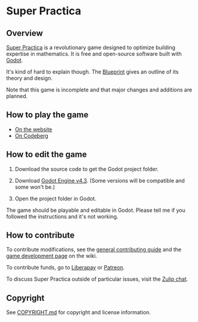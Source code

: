 # Super Practica

## Overview

[Super Practica](https://superpractica.org) is a revolutionary game designed to optimize building expertise in mathematics. It is free and open-source software built with [Godot](https://godotengine.org/).

It's kind of hard to explain though. The [Blueprint](https://codeberg.org/superpractica/blueprint) gives an outline of its theory and design.

Note that this game is incomplete and that major changes and additions are planned.


## How to play the game

* [On the website](https://superpractica.org/play)
* [On Codeberg](https://codeberg.org/superpractica/superpractica/releases)


## How to edit the game

1. Download the source code to get the Godot project folder.

2. Download [Godot Engine v4.3](https://godotengine.org/download/archive/4.3-stable/). (Some versions will be compatible and some won't be.)

3. Open the project folder in Godot.

The game should be playable and editable in Godot. Please tell me if you followed the instructions and it's not working.


## How to contribute

To contribute modifications, see the [general contributing guide](https://codeberg.org/superpractica/wiki/wiki/Contributing-Guide) and the [game development page](https://codeberg.org/superpractica/wiki/wiki/Game-Development) on the wiki.

To contribute funds, go to [Liberapay](https://liberapay.com/SuperPractica/) or [Patreon](https://www.patreon.com/superpractica).

To discuss Super Practica outside of particular issues, visit the [Zulip chat](https://superpractica.zulipchat.com/).


## Copyright

See [COPYRIGHT.md](COPYRIGHT.md) for copyright and license information.

